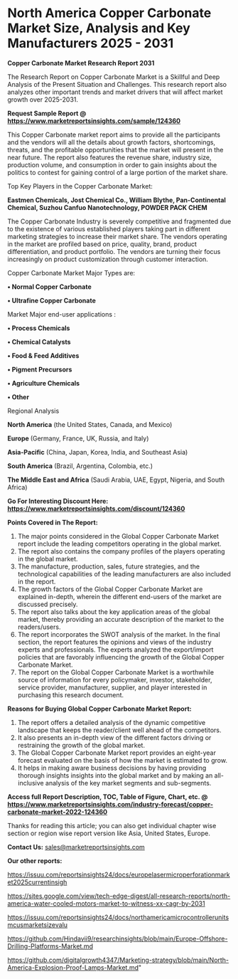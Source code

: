 # North America Copper Carbonate Market Size, Analysis and Key Manufacturers 2025 - 2031

<strong>Copper Carbonate Market Research Report 2031</strong>

The Research Report on Copper Carbonate Market is a Skillful and Deep Analysis of the Present Situation and Challenges. This research report also analyzes other important trends and market drivers that will affect market growth over 2025-2031.

<strong>Request Sample Report @ <a href=https://www.marketreportsinsights.com/sample/124360>https://www.marketreportsinsights.com/sample/124360</a></strong>

This Copper Carbonate market report aims to provide all the participants and the vendors will all the details about growth factors, shortcomings, threats, and the profitable opportunities that the market will present in the near future. The report also features the revenue share, industry size, production volume, and consumption in order to gain insights about the politics to contest for gaining control of a large portion of the market share.

Top Key Players in the Copper Carbonate Market:

<strong>Eastmen Chemicals, Jost Chemical Co., William Blythe, Pan-Continental Chemical, Suzhou Canfuo Nanotechnology, POWDER PACK CHEM</strong>

The Copper Carbonate Industry is severely competitive and fragmented due to the existence of various established players taking part in different marketing strategies to increase their market share. The vendors operating in the market are profiled based on price, quality, brand, product differentiation, and product portfolio. The vendors are turning their focus increasingly on product customization through customer interaction.

Copper Carbonate Market Major Types are:

<strong>• Normal Copper Carbonate

• Ultrafine Copper Carbonate</strong>

Market Major end-user applications :

<strong>• Process Chemicals

• Chemical Catalysts

• Food & Feed Additives

• Pigment Precursors

• Agriculture Chemicals

• Other</strong>

Regional Analysis

</u><strong><b>North America</b></strong> (the United States, Canada, and Mexico)

<strong><b>Europe </b></strong>(Germany, France, UK, Russia, and Italy)

<strong><b>Asia-Pacific</b></strong> (China, Japan, Korea, India, and Southeast Asia)

<strong><b>South America</b></strong> (Brazil, Argentina, Colombia, etc.)

<strong><b>The Middle East and Africa</b></strong> (Saudi Arabia, UAE, Egypt, Nigeria, and South Africa)

<strong>Go For Interesting Discount Here: <a href=https://www.marketreportsinsights.com/discount/124360>https://www.marketreportsinsights.com/discount/124360</a></strong>

<strong>Points Covered in The Report:</strong>
<ol>
  <li>The major points considered in the Global Copper Carbonate Market report include the leading competitors operating in the global market.</li>
  <li>The report also contains the company profiles of the players operating in the global market.</li>
  <li>The manufacture, production, sales, future strategies, and the technological capabilities of the leading manufacturers are also included in the report.</li>
  <li>The growth factors of the Global Copper Carbonate Market are explained in-depth, wherein the different end-users of the market are discussed precisely.</li>
  <li>The report also talks about the key application areas of the global market, thereby providing an accurate description of the market to the readers/users.</li>
  <li>The report incorporates the SWOT analysis of the market. In the final section, the report features the opinions and views of the industry experts and professionals. The experts analyzed the export/import policies that are favorably influencing the growth of the Global Copper Carbonate Market.</li>
  <li>The report on the Global Copper Carbonate Market is a worthwhile source of information for every policymaker, investor, stakeholder, service provider, manufacturer, supplier, and player interested in purchasing this research document.</li>
</ol>
<strong>Reasons for Buying Global Copper Carbonate Market Report:</strong>

<ol>
  <li>The report offers a detailed analysis of the dynamic competitive landscape that keeps the reader/client well ahead of the competitors.</li>
  <li>It also presents an in-depth view of the different factors driving or restraining the growth of the global market.</li>
  <li>The Global Copper Carbonate Market report provides an eight-year forecast evaluated on the basis of how the market is estimated to grow.</li>
  <li>It helps in making aware business decisions by having providing thorough insights insights into the global market and by making an all-inclusive analysis of the key market segments and sub-segments.</li>
</ol>
<strong>Access full Report Description, TOC, Table of Figure, Chart, etc. @ <a href=https://www.marketreportsinsights.com/industry-forecast/copper-carbonate-market-2022-124360>https://www.marketreportsinsights.com/industry-forecast/copper-carbonate-market-2022-124360</a></strong>


Thanks for reading this article; you can also get individual chapter wise section or region wise report version like Asia, United States, Europe.

<strong>Contact Us:</strong>
sales@marketreportsinsights.com

<strong>Our other reports:</strong>

<a href=https://issuu.com/reportsinsights24/docs/europelasermicroperforationmarket2025currentinsigh>https://issuu.com/reportsinsights24/docs/europelasermicroperforationmarket2025currentinsigh</a>

<a href=https://sites.google.com/view/tech-edge-digest/all-research-reports/north-america-water-cooled-motors-market-to-witness-xx-cagr-by-2031>https://sites.google.com/view/tech-edge-digest/all-research-reports/north-america-water-cooled-motors-market-to-witness-xx-cagr-by-2031</a>

<a href=https://issuu.com/reportsinsights24/docs/northamericamicrocontrollerunitsmcusmarketsizevalu>https://issuu.com/reportsinsights24/docs/northamericamicrocontrollerunitsmcusmarketsizevalu</a>

<a href=https://github.com/Hindavii9/researchinsights/blob/main/Europe-Offshore-Drilling-Platforms-Market.md>https://github.com/Hindavii9/researchinsights/blob/main/Europe-Offshore-Drilling-Platforms-Market.md</a>

<a href=https://github.com/digitalgrowth4347/Marketing-strategy/blob/main/North-America-Explosion-Proof-Lamps-Market.md>https://github.com/digitalgrowth4347/Marketing-strategy/blob/main/North-America-Explosion-Proof-Lamps-Market.md</a>"
